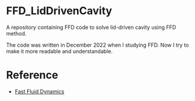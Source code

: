 # FFD_LidDrivenCavity

A repository containing FFD code to solve lid-driven cavity using FFD method.

The code was written in December 2022 when I studying FFD. Now I try to make it more readable and understandable.

# Reference

- [Fast Fluid Dynamics](https://people.sc.fsu.edu/~lb13f/projects/finite_difference/fast_fluid_dynamics.php#:~:text=Fast%20Fluid%20Dynamics%20%28FFD%29%20is%20a%20technique%20for,extended%20to%20wind%20load%20optimization%20among%20other%20applications.)